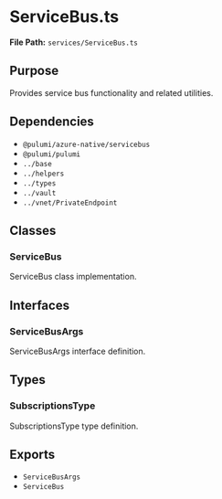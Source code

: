 # ServiceBus.ts

**File Path:** `services/ServiceBus.ts`

## Purpose

Provides service bus functionality and related utilities.

## Dependencies

- `@pulumi/azure-native/servicebus`
- `@pulumi/pulumi`
- `../base`
- `../helpers`
- `../types`
- `../vault`
- `../vnet/PrivateEndpoint`

## Classes

### ServiceBus

ServiceBus class implementation.

## Interfaces

### ServiceBusArgs

ServiceBusArgs interface definition.

## Types

### SubscriptionsType

SubscriptionsType type definition.

## Exports

- `ServiceBusArgs`
- `ServiceBus`
